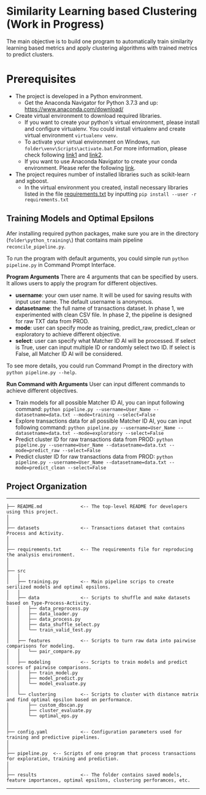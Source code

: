# Similarity Learning based Clustering (Work in Progress)
The main objective is to build one program to automatically train similarity learning based metrics and apply clustering algorithms with trained metrics to predict clusters.

# Prerequisites
-  The project is developed in a Python environment. 
    - Get the Anaconda Navigator for Python 3.7.3 and up: https://www.anaconda.com/download/
- Create virtual environment to download required libraries. 
    - If you want to create your python's virtual environment, please install and configure virtualenv. You could install virtualenv and create virtual environment `virtualenv venv`. 
    - To activate your virtual environment on Windows, run `folder\venv\Scripts\activate.bat`.For more information, please check following [link1](https://docs.python-guide.org/dev/virtualenvs/) and [link2](https://programwithus.com/learn-to-code/Pip-and-virtualenv-on-Windows/).
   - If you want to use Anaconda Navigator to create your conda environment. Please refer the following [link](https://uoa-eresearch.github.io/eresearch-cookbook/recipe/2014/11/20/conda/).
- The project requires number of installed libraries such as scikit-learn and xgboost. 
   - In the virtual environment you created, install necessary libraries listed in the file <a href="./requirements.txt">requirements.txt</a> by inputting `pip install --user -r requirements.txt`<br/>


## Training Models and Optimal Epsilons

Afer installing required python packages, make sure you are in the directory (`folder\python_training\`) that contains main pipeline `reconcile_pipeline.py`. 

To run the program with default arguments, you could simple run `python pipeline.py` in Command Prompt Interface.

**Program Arguments**
There are 4 arguments that can be specified by users. It allows users to apply the program for different objectives. 
   - **username**: your own user name. It will be used for saving results with input user name. The default username is anonymous.
   - **datasetname**: the full name of transactions dataset. In phase 1, we experimented with clean CSV file. In phase 2, the pipeline is designed for raw TXT data from PROD.
   - **mode**: user can specify mode as training, predict_raw, predict_clean or exploratory to achieve different objective.
   - **select**: user can specify what Matcher ID AI will be processed. If select is True, user can input multiple ID or randomly select two ID. If select is False, all Matcher ID AI will be considered.

To see more details, you could run Command Prompt in the directory with `python pipeline.py --help`. 


**Run Command with Arguments**
User can input different commands to achieve different objectives. 
   - Train models for all possible Matcher ID AI, you can input following command:
      `python pipeline.py --username=User_Name --datasetname=data.txt --mode=training --select=False`
   - Explore transactions data for all possible Matcher ID AI, you can input following command:
      `python pipeline.py --username=User_Name --datasetname=data.txt --mode=exploratory --select=False`
   - Predict cluster ID for raw transactions data from PROD:
      `python pipeline.py --username=User_Name --datasetname=data.txt --mode=predict_raw --select=False`
   - Predict cluster ID for raw transactions data from PROD:
      `python pipeline.py --username=User_Name --datasetname=data.txt --mode=predict_clean --select=False`


## Project Organization
------------
    ├── README.md              <-- The top-level README for developers using this project.
    │
    │
    ├── datasets               <-- Transactions dataset that contains Process and Activity.
    │
    │
    ├── requirements.txt       <-- The requirements file for reproducing the analysis environment.
    │            
    │
    ├── src                   
    │   │
    │   ├── training.py        <-- Main pipeline scrips to create serilized models and optimal epsilons.
    │   │
    │   ├── data               <-- Scripts to shuffle and make datasets based on Type-Process-Activity.
    │   │   ├── data_preprocess.py
    │   │   ├── data_loader.py
    │   │   ├── data_process.py
    │   │   ├── data_shuffle_select.py
    │   │   └── train_valid_test.py
    │   │
    │   ├── features           <-- Scripts to turn raw data into pairwise comparisons for modeling.
    │   │   └── pair_compare.py
    │   │
    │   ├── modeling           <-- Scripts to train models and predict scores of pairwise comparisons.               
    │   │   ├── train_model.py
    │   │   ├── model_predict.py
    │   │   └── model_evaluate.py
    │   │
    │   └── clustering         <-- Scripts to cluster with distance matrix and find optimal epsilon based on performance.          
    │       ├── custom_dbscan.py
    │       ├── cluster_evaluate.py
    │       └── optimal_eps.py
    │
    │
    ├── config.yaml            <-- Configuration parameters used for training and predictive pipelines.
    │
    │
    ├── pipeline.py  <-- Scripts of one program that process transactions for exploration, training and prediction.
    │
    │
    ├── results                <-- The folder contains saved models, feature importances, optimal epsilons, clustering perforamces, etc. 
--------

